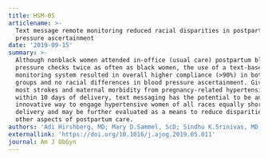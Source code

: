 ```yaml
---
title: HSM-05
articlename: >-
  Text message remote monitoring reduced racial disparities in postpartum blood
  pressure ascertainment
date: '2019-09-15'
summary: >-
  Although nonblack women attended in-office (usual care) postpartum blood
  pressure checks twice as often as black women, the use of a text-based
  monitoring system resulted in overall higher compliance (>90%) in both race
  groups and no racial differences in blood pressure ascertainment. Given that
  most strokes and maternal morbidity from pregnancy-related hypertension occur
  within 10 days of delivery, text messaging has the potential to be an
  innovative way to engage hypertensive women of all races equally shortly after
  delivery and may be further evaluated as a means to reduce disparities in
  other aspects of postpartum care.
authors: 'Adi Hirshberg, MD; Mary D.Sammel, ScD; Sindhu K.Srinivas, MD, MSCE'
externallink: 'https://doi.org/10.1016/j.ajog.2019.05.011'
journal: Am J ObGyn
---
```


